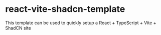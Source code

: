 # react-vite-shadcn-template
This template can be used to quickly setup a React + TypeScript + Vite + ShadCN site

